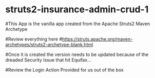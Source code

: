 # struts2-insurance-admin-crud-1

#This App is the vanilla app created from the Apache Struts2 Maven Archetype

#Review everything here
#https://struts.apache.org/maven-archetypes/struts2-archetype-blank.html

#Once it is created the version needs to be updated because of the dreaded Security Issue that hit Equifax...

#Review the Login Action Provided for us out of the box


